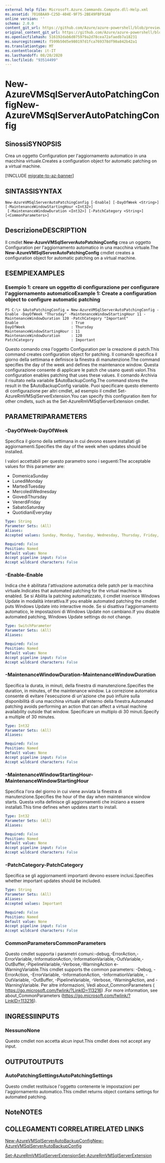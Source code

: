 ```yaml
---
external help file: Microsoft.Azure.Commands.Compute.dll-Help.xml
ms.assetid: 7016BAA9-C25D-404E-9F75-2BE49FBF91A8
online version: ''
schema: 2.0.0
content_git_url: https://github.com/Azure/azure-powershell/blob/preview/src/ResourceManager/Compute/Stack/Commands.Compute/help/New-AzureRmVMSqlServerAutoPatchingConfig.md
original_content_git_url: https://github.com/Azure/azure-powershell/blob/preview/src/ResourceManager/Compute/Stack/Commands.Compute/help/New-AzureRmVMSqlServerAutoPatchingConfig.md
ms.openlocfilehash: 516192dab6d075979a2d78cea72afaedb7a18231
ms.sourcegitcommit: f599b50d5e980197d1fca769378df90a842b42a1
ms.translationtype: MT
ms.contentlocale: it-IT
ms.lasthandoff: 08/20/2020
ms.locfileid: "93514499"
---
```

# <span data-ttu-id="5da14-101">New-AzureVMSqlServerAutoPatchingConfig</span><span class="sxs-lookup"><span data-stu-id="5da14-101">New-AzureVMSqlServerAutoPatchingConfig</span></span>

## <span data-ttu-id="5da14-102">Sinossi</span><span class="sxs-lookup"><span data-stu-id="5da14-102">SYNOPSIS</span></span>
<span data-ttu-id="5da14-103">Crea un oggetto Configuration per l'aggiornamento automatico in una macchina virtuale.</span><span class="sxs-lookup"><span data-stu-id="5da14-103">Creates a configuration object for automatic patching on a virtual machine.</span></span>

[!INCLUDE [migrate-to-az-banner](../../includes/migrate-to-az-banner.md)]

## <span data-ttu-id="5da14-104">SINTASSI</span><span class="sxs-lookup"><span data-stu-id="5da14-104">SYNTAX</span></span>

```
New-AzureVMSqlServerAutoPatchingConfig [-Enable] [-DayOfWeek <String>] [-MaintenanceWindowStartingHour <Int32>]
 [-MaintenanceWindowDuration <Int32>] [-PatchCategory <String>] [<CommonParameters>]
```

## <span data-ttu-id="5da14-105">Descrizione</span><span class="sxs-lookup"><span data-stu-id="5da14-105">DESCRIPTION</span></span>
<span data-ttu-id="5da14-106">Il cmdlet **New-AzureVMSqlServerAutoPatchingConfig** crea un oggetto Configuration per l'aggiornamento automatico in una macchina virtuale.</span><span class="sxs-lookup"><span data-stu-id="5da14-106">The **New-AzureVMSqlServerAutoPatchingConfig** cmdlet creates a configuration object for automatic patching on a virtual machine.</span></span>

## <span data-ttu-id="5da14-107">ESEMPI</span><span class="sxs-lookup"><span data-stu-id="5da14-107">EXAMPLES</span></span>

### <span data-ttu-id="5da14-108">Esempio 1: creare un oggetto di configurazione per configurare l'aggiornamento automatico</span><span class="sxs-lookup"><span data-stu-id="5da14-108">Example 1: Create a configuration object to configure automatic patching</span></span>
```
PS C:\> $AutoPatchingConfig = New-AzureVMSqlServerAutoPatchingConfig -Enable -DayOfWeek "Thursday" -MaintenanceWindowStartingHour 11 -MaintenanceWindowDuration 120 -PatchCategory "Important"
Enable                        : True
DayOfWeek                     : Thursday
MaintenanceWindowStartingHour : 11
MaintenanceWindowDuration     : 120
PatchCategory                 : Important
```

<span data-ttu-id="5da14-109">Questo comando crea l'oggetto Configuration per la creazione di patch.</span><span class="sxs-lookup"><span data-stu-id="5da14-109">This command creates configuration object for patching.</span></span>
<span data-ttu-id="5da14-110">Il comando specifica il giorno della settimana e definisce la finestra di manutenzione.</span><span class="sxs-lookup"><span data-stu-id="5da14-110">The command specifies the day of the week and defines the maintenance window.</span></span>
<span data-ttu-id="5da14-111">Questa configurazione consente di applicare le patch che usano questi valori.</span><span class="sxs-lookup"><span data-stu-id="5da14-111">This configuration enables patching that uses these values.</span></span>
<span data-ttu-id="5da14-112">Il comando Archivia il risultato nella variabile $AutoBackupConfig.</span><span class="sxs-lookup"><span data-stu-id="5da14-112">The command stores the result in the $AutoBackupConfig variable.</span></span>
<span data-ttu-id="5da14-113">Puoi specificare questo elemento di configurazione per altri cmdlet, ad esempio il cmdlet Set-AzureRmVMSqlServerExtension.</span><span class="sxs-lookup"><span data-stu-id="5da14-113">You can specify this configuration item for other cmdlets, such as the Set-AzureRmVMSqlServerExtension cmdlet.</span></span>

## <span data-ttu-id="5da14-114">PARAMETRI</span><span class="sxs-lookup"><span data-stu-id="5da14-114">PARAMETERS</span></span>

### <span data-ttu-id="5da14-115">-DayOfWeek</span><span class="sxs-lookup"><span data-stu-id="5da14-115">-DayOfWeek</span></span>
<span data-ttu-id="5da14-116">Specifica il giorno della settimana in cui devono essere installati gli aggiornamenti.</span><span class="sxs-lookup"><span data-stu-id="5da14-116">Specifies the day of the week when updates should be installed.</span></span>

<span data-ttu-id="5da14-117">I valori accettabili per questo parametro sono i seguenti:</span><span class="sxs-lookup"><span data-stu-id="5da14-117">The acceptable values for this parameter are:</span></span>

- <span data-ttu-id="5da14-118">Domenica</span><span class="sxs-lookup"><span data-stu-id="5da14-118">Sunday</span></span>
- <span data-ttu-id="5da14-119">Lunedì</span><span class="sxs-lookup"><span data-stu-id="5da14-119">Monday</span></span>
- <span data-ttu-id="5da14-120">Martedì</span><span class="sxs-lookup"><span data-stu-id="5da14-120">Tuesday</span></span>
- <span data-ttu-id="5da14-121">Mercoledì</span><span class="sxs-lookup"><span data-stu-id="5da14-121">Wednesday</span></span>
- <span data-ttu-id="5da14-122">Giovedì</span><span class="sxs-lookup"><span data-stu-id="5da14-122">Thursday</span></span>
- <span data-ttu-id="5da14-123">Venerdì</span><span class="sxs-lookup"><span data-stu-id="5da14-123">Friday</span></span>
- <span data-ttu-id="5da14-124">Sabato</span><span class="sxs-lookup"><span data-stu-id="5da14-124">Saturday</span></span>
- <span data-ttu-id="5da14-125">Quotidiani</span><span class="sxs-lookup"><span data-stu-id="5da14-125">Everyday</span></span>

```yaml
Type: String
Parameter Sets: (All)
Aliases: 
Accepted values: Sunday, Monday, Tuesday, Wednesday, Thursday, Friday, Saturday, Everyday

Required: False
Position: Named
Default value: None
Accept pipeline input: False
Accept wildcard characters: False
```

### <span data-ttu-id="5da14-126">-Enable</span><span class="sxs-lookup"><span data-stu-id="5da14-126">-Enable</span></span>
<span data-ttu-id="5da14-127">Indica che è abilitata l'attivazione automatica delle patch per la macchina virtuale.</span><span class="sxs-lookup"><span data-stu-id="5da14-127">Indicates that automated patching for the virtual machine is enabled.</span></span>
<span data-ttu-id="5da14-128">Se si Abilita la patching automatizzato, il cmdlet inserisce Windows Update in modalità interattiva.</span><span class="sxs-lookup"><span data-stu-id="5da14-128">If you enable automated patching the cmdlet puts Windows Update into interactive mode.</span></span>
<span data-ttu-id="5da14-129">Se si disattiva l'aggiornamento automatico, le impostazioni di Windows Update non cambiano.</span><span class="sxs-lookup"><span data-stu-id="5da14-129">If you disable automated patching, Windows Update settings do not change.</span></span>

```yaml
Type: SwitchParameter
Parameter Sets: (All)
Aliases: 

Required: False
Position: Named
Default value: None
Accept pipeline input: False
Accept wildcard characters: False
```

### <span data-ttu-id="5da14-130">-MaintenanceWindowDuration</span><span class="sxs-lookup"><span data-stu-id="5da14-130">-MaintenanceWindowDuration</span></span>
<span data-ttu-id="5da14-131">Specifica la durata, in minuti, della finestra di manutenzione.</span><span class="sxs-lookup"><span data-stu-id="5da14-131">Specifies the duration, in minutes, of the maintenance window.</span></span>
<span data-ttu-id="5da14-132">La correzione automatica consente di evitare l'esecuzione di un'azione che può influire sulla disponibilità di una macchina virtuale all'esterno della finestra.</span><span class="sxs-lookup"><span data-stu-id="5da14-132">Automated patching avoids performing an action that can affect a virtual machine availability outside that window.</span></span>
<span data-ttu-id="5da14-133">Specificare un multiplo di 30 minuti.</span><span class="sxs-lookup"><span data-stu-id="5da14-133">Specify a multiple of 30 minutes.</span></span>

```yaml
Type: Int32
Parameter Sets: (All)
Aliases: 

Required: False
Position: Named
Default value: None
Accept pipeline input: False
Accept wildcard characters: False
```

### <span data-ttu-id="5da14-134">-MaintenanceWindowStartingHour</span><span class="sxs-lookup"><span data-stu-id="5da14-134">-MaintenanceWindowStartingHour</span></span>
<span data-ttu-id="5da14-135">Specifica l'ora del giorno in cui viene avviata la finestra di manutenzione.</span><span class="sxs-lookup"><span data-stu-id="5da14-135">Specifies the hour of the day when maintenance window starts.</span></span>
<span data-ttu-id="5da14-136">Questa volta definisce gli aggiornamenti che iniziano a essere installati.</span><span class="sxs-lookup"><span data-stu-id="5da14-136">This time defines when updates start to install.</span></span>

```yaml
Type: Int32
Parameter Sets: (All)
Aliases: 

Required: False
Position: Named
Default value: None
Accept pipeline input: False
Accept wildcard characters: False
```

### <span data-ttu-id="5da14-137">-PatchCategory</span><span class="sxs-lookup"><span data-stu-id="5da14-137">-PatchCategory</span></span>
<span data-ttu-id="5da14-138">Specifica se gli aggiornamenti importanti devono essere inclusi.</span><span class="sxs-lookup"><span data-stu-id="5da14-138">Specifies whether important updates should be included.</span></span>

```yaml
Type: String
Parameter Sets: (All)
Aliases: 
Accepted values: Important

Required: False
Position: Named
Default value: None
Accept pipeline input: False
Accept wildcard characters: False
```

### <span data-ttu-id="5da14-139">CommonParameters</span><span class="sxs-lookup"><span data-stu-id="5da14-139">CommonParameters</span></span>
<span data-ttu-id="5da14-140">Questo cmdlet supporta i parametri comuni:-debug,-ErrorAction,-ErrorVariable,-InformationAction,-InformationVariable,-OutVariable,-OutBuffer,-PipelineVariable,-Verbose,-WarningAction e-WarningVariable.</span><span class="sxs-lookup"><span data-stu-id="5da14-140">This cmdlet supports the common parameters: -Debug, -ErrorAction, -ErrorVariable, -InformationAction, -InformationVariable, -OutVariable, -OutBuffer, -PipelineVariable, -Verbose, -WarningAction, and -WarningVariable.</span></span> <span data-ttu-id="5da14-141">Per altre informazioni, Vedi about_CommonParameters ( https://go.microsoft.com/fwlink/?LinkID=113216) .</span><span class="sxs-lookup"><span data-stu-id="5da14-141">For more information, see about_CommonParameters (https://go.microsoft.com/fwlink/?LinkID=113216).</span></span>

## <span data-ttu-id="5da14-142">INGRESSI</span><span class="sxs-lookup"><span data-stu-id="5da14-142">INPUTS</span></span>

### <span data-ttu-id="5da14-143">Nessuno</span><span class="sxs-lookup"><span data-stu-id="5da14-143">None</span></span>
<span data-ttu-id="5da14-144">Questo cmdlet non accetta alcun input.</span><span class="sxs-lookup"><span data-stu-id="5da14-144">This cmdlet does not accept any input.</span></span>

## <span data-ttu-id="5da14-145">OUTPUT</span><span class="sxs-lookup"><span data-stu-id="5da14-145">OUTPUTS</span></span>

### <span data-ttu-id="5da14-146">AutoPatchingSettings</span><span class="sxs-lookup"><span data-stu-id="5da14-146">AutoPatchingSettings</span></span>
<span data-ttu-id="5da14-147">Questo cmdlet restituisce l'oggetto contenente le impostazioni per l'aggiornamento automatico.</span><span class="sxs-lookup"><span data-stu-id="5da14-147">This cmdlet returns object contains settings for automated patching.</span></span>

## <span data-ttu-id="5da14-148">Note</span><span class="sxs-lookup"><span data-stu-id="5da14-148">NOTES</span></span>

## <span data-ttu-id="5da14-149">COLLEGAMENTI CORRELATI</span><span class="sxs-lookup"><span data-stu-id="5da14-149">RELATED LINKS</span></span>

[<span data-ttu-id="5da14-150">New-AzureVMSqlServerAutoBackupConfig</span><span class="sxs-lookup"><span data-stu-id="5da14-150">New-AzureVMSqlServerAutoBackupConfig</span></span>](./New-AzureVMSqlServerAutoBackupConfig.md)

[<span data-ttu-id="5da14-151">Set-AzureRmVMSqlServerExtension</span><span class="sxs-lookup"><span data-stu-id="5da14-151">Set-AzureRmVMSqlServerExtension</span></span>](./Set-AzureRMVMSqlServerExtension.md)


